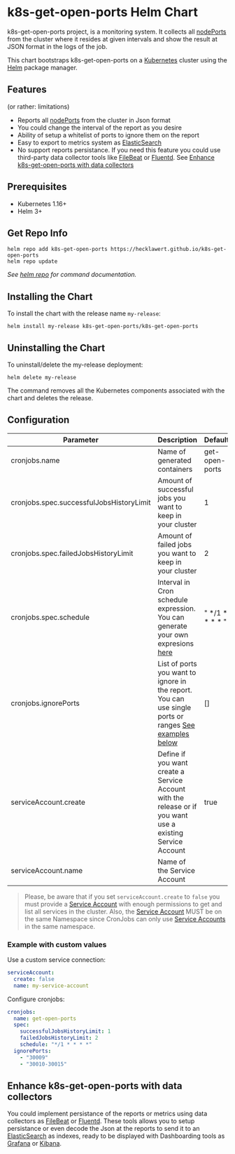 # k8s-get-open-ports Helm Chart

k8s-get-open-ports project, is a monitoring system. It collects all [nodePorts](https://kubernetes.io/docs/concepts/services-networking/service/#type-nodeport) from the cluster where it resides at given intervals and show the result at JSON format in the logs of the job.

This chart bootstraps k8s-get-open-ports on a [Kubernetes](http://kubernetes.io) cluster using the [Helm](https://helm.sh) package manager.

## Features
(or rather: limitations)

- Reports all [nodePorts](https://kubernetes.io/docs/concepts/services-networking/service/#type-nodeport) from the cluster in Json format
- You could change the interval of the report as you desire
- Ability of setup a whitelist of ports to ignore them on the report
- Easy to export to metrics system as [ElasticSearch](https://www.elastic.co/es/what-is/elasticsearch)
- No support reports persistance. If you need this feature you could use third-party data collector tools like [FileBeat](https://www.elastic.co/es/beats/filebeat) or [Fluentd](https://www.fluentd.org/). See [Enhance k8s-get-open-ports with data collectors]() 

## Prerequisites

- Kubernetes 1.16+
- Helm 3+

## Get Repo Info

```console
helm repo add k8s-get-open-ports https://hecklawert.github.io/k8s-get-open-ports
helm repo update
```

_See [helm repo](https://helm.sh/docs/helm/helm_repo/) for command documentation._

## Installing the Chart

To install the chart with the release name `my-release`:

```console
helm install my-release k8s-get-open-ports/k8s-get-open-ports
```

## Uninstalling the Chart

To uninstall/delete the my-release deployment:

```console
helm delete my-release
```

The command removes all the Kubernetes components associated with the chart and deletes the release.

## Configuration

| Parameter                                | Description                                                                                                | Default         |
|------------------------------------------|------------------------------------------------------------------------------------------------------------|-----------------|
| cronjobs.name                            | Name of generated containers                                                                               | get-open-ports  |
| cronjobs.spec.successfulJobsHistoryLimit | Amount of successful jobs you want to keep in your cluster                                                 | 1               |
| cronjobs.spec.failedJobsHistoryLimit     | Amount of failed jobs you want to keep in your cluster                                                     | 2               |
| cronjobs.spec.schedule                   | Interval in Cron schedule expression. You can generate your own expresions [here](https://crontab.guru/)   | " */1 * * * * " |
| cronjobs.ignorePorts                     | List of ports you want to ignore in the report. You can use single ports or ranges [See examples below](https://github.com/hecklawert/k8s-get-open-ports/blob/main/k8s-get-open-ports/README.md#example-with-custom-values)      | []              |
| serviceAccount.create                    | Define if you want create a Service Account with the release or if you want use a existing Service Account | true            |
| serviceAccount.name                      | Name of the Service Account                                                                                |                 |

> Please, be aware that if you set `serviceAccount.create` to `false` you must provide a [Service Account](https://kubernetes.io/docs/reference/access-authn-authz/service-accounts-admin/) with enough permissions to get and list all services in the cluster. Also, the [Service Account](https://kubernetes.io/docs/reference/access-authn-authz/service-accounts-admin/) MUST be on the same Namespace since CronJobs can only use [Service Accounts](https://kubernetes.io/docs/reference/access-authn-authz/service-accounts-admin/) in the same namespace.

### Example with custom values

Use a custom service connection:
```yaml
serviceAccount: 
  create: false
  name: my-service-account
```

Configure cronjobs:
```yaml
cronjobs:
  name: get-open-ports
  spec:
    successfulJobsHistoryLimit: 1
    failedJobsHistoryLimit: 2
    schedule: "*/1 * * * *"
  ignorePorts:
    - "30009"
    - "30010-30015"
```

## Enhance k8s-get-open-ports with data collectors

You could implement persistance of the reports or metrics using data collectors as [FileBeat](https://www.elastic.co/es/beats/filebeat) or [Fluentd](https://www.fluentd.org/). These tools allows you to setup persistance or even decode the Json at the reports to send it to an [ElasticSearch](https://www.elastic.co/es/what-is/elasticsearch) as indexes, ready to be displayed with Dashboarding tools as [Grafana](https://grafana.com/) or [Kibana](https://www.elastic.co/es/kibana/).
